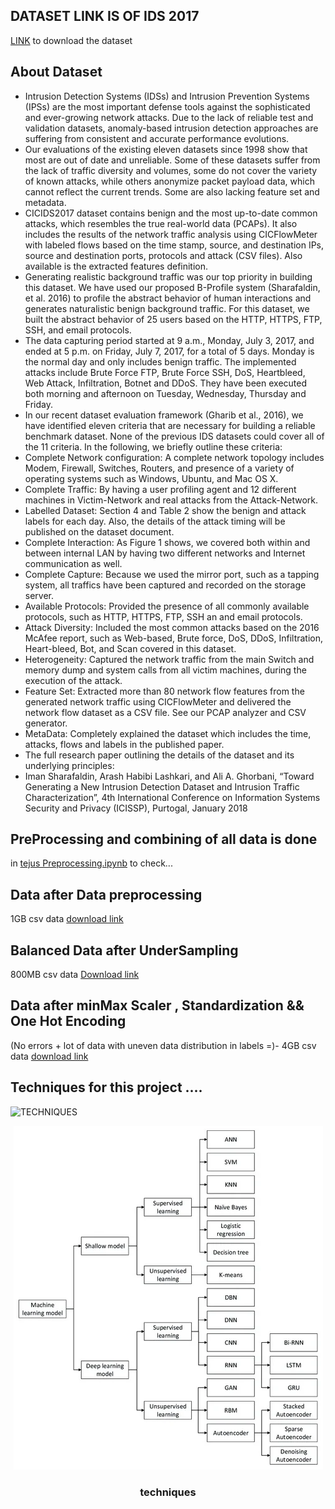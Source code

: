 ## DATASET LINK IS OF IDS 2017 

[LINK](https://www.unb.ca/cic/datasets/ids-2017.html) to download the dataset

## About Dataset
- Intrusion Detection Systems (IDSs) and Intrusion Prevention Systems (IPSs) are the most important defense tools against the sophisticated and ever-growing network attacks. Due to the lack of reliable test and validation datasets, anomaly-based intrusion detection approaches are suffering from consistent and accurate performance evolutions.
- Our evaluations of the existing eleven datasets since 1998 show that most are out of date and unreliable. Some of these datasets suffer from the lack of traffic diversity and volumes, some do not cover the variety of known attacks, while others anonymize packet payload data, which cannot reflect the current trends. Some are also lacking feature set and metadata.
- CICIDS2017 dataset contains benign and the most up-to-date common attacks, which resembles the true real-world data (PCAPs). It also includes the results of the network traffic analysis using CICFlowMeter with labeled flows based on the time stamp, source, and destination IPs, source and destination ports, protocols and attack (CSV files). Also available is the extracted features definition.
- Generating realistic background traffic was our top priority in building this dataset. We have used our proposed B-Profile system (Sharafaldin, et al. 2016) to profile the abstract behavior of human interactions and generates naturalistic benign background traffic. For this dataset, we built the abstract behavior of 25 users based on the HTTP, HTTPS, FTP, SSH, and email protocols.
- The data capturing period started at 9 a.m., Monday, July 3, 2017, and ended at 5 p.m. on Friday, July 7, 2017, for a total of 5 days. Monday is the normal day and only includes benign traffic. The implemented attacks include Brute Force FTP, Brute Force SSH, DoS, Heartbleed, Web Attack, Infiltration, Botnet and DDoS. They have been executed both morning and afternoon on Tuesday, Wednesday, Thursday and Friday.
- In our recent dataset evaluation framework (Gharib et al., 2016), we have identified eleven criteria that are necessary for building a reliable benchmark dataset. None of the previous IDS datasets could cover all of the 11 criteria. In the following, we briefly outline these criteria:
- Complete Network configuration: A complete network topology includes Modem, Firewall, Switches, Routers, and presence of a variety of operating systems such as Windows, Ubuntu, and Mac OS X.
- Complete Traffic: By having a user profiling agent and 12 different machines in Victim-Network and real attacks from the Attack-Network.
- Labelled Dataset: Section 4 and Table 2 show the benign and attack labels for each day. Also, the details of the attack timing will be published on the dataset document.
- Complete Interaction: As Figure 1 shows, we covered both within and between internal LAN by having two different networks and Internet communication as well.
- Complete Capture: Because we used the mirror port, such as a tapping system, all traffics have been captured and recorded on the storage server.
- Available Protocols: Provided the presence of all commonly available protocols, such as HTTP, HTTPS, FTP, SSH an and email protocols.
- Attack Diversity: Included the most common attacks based on the 2016 McAfee report, such as Web-based, Brute force, DoS, DDoS, Infiltration, Heart-bleed, Bot, and Scan covered in this dataset.
- Heterogeneity: Captured the network traffic from the main Switch and memory dump and system calls from all victim machines, during the execution of the attack.
- Feature Set: Extracted more than 80 network flow features from the generated network traffic using CICFlowMeter and delivered the network flow dataset as a CSV file. See our PCAP analyzer and CSV generator.
- MetaData: Completely explained the dataset which includes the time, attacks, flows and labels in the published paper.
- The full research paper outlining the details of the dataset and its underlying principles:
- Iman Sharafaldin, Arash Habibi Lashkari, and Ali A. Ghorbani, “Toward Generating a New Intrusion Detection Dataset and Intrusion Traffic Characterization”, 4th International Conference on Information Systems Security and Privacy (ICISSP), Purtogal, January 2018

## PreProcessing and combining of all data is done 
in [tejus Preprocessing.ipynb](https://github.com/Major-Project-8th-Sem/Backend/blob/main/Tejus_Preprocessing.ipynb) to check...

## Data after Data preprocessing
1GB csv data
[download link](https://drive.google.com/file/d/1Qk4KJCAAF5uPNjYLjqtdGqE7a7IGuqOx/view?usp=share_link)

## Balanced Data after UnderSampling
800MB csv data
[Download link](https://drive.google.com/file/d/1Blp6nQlGyocfiPWXcREvoCaCr7LiBfvk/view?usp=sharing)

## Data after minMax Scaler , Standardization && One Hot Encoding
(No errors + lot of data with uneven data distribution in labels =)-
4GB csv data 
[download link](https://drive.google.com/file/d/1CmY8kpLB8Dr1wmFJi3NruWkFwvWO163N/view?usp=sharing)

## Techniques for this project .... 
![TECHNIQUES]('https://raw.githubusercontent.com/Major-Project-8th-Sem/Backend/main/a.jpg')
<p align="center">
  <a href="#"><img alt="tech" src="https://raw.githubusercontent.com/Major-Project-8th-Sem/Backend/main/a.jpg" /></a>
  <h3 align="center"><b>techniques</b></h3>
</p>
